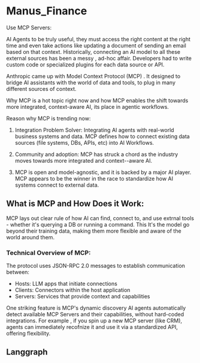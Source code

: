 # Manus_Finance

Use MCP Servers:

AI Agents to be truly useful, they must access the right content 
at the right time and even take actions like updating a document of sending an email
based on that context. Historically, connecting an AI model to all these external sources has been a messy
, ad-hoc affair. Developers had to write custom code or specialized plugins for each data source or API.


Anthropic came up with Model Context Protocol (MCP)
. It designed to bridge AI assistants with the world of data and tools, to plug in many different sources of context.

Why MCP is a hot topic right now and how MCP enables the shift towards more integrated, context-aware AI, its place in agentic workflows.


Reason why MCP is trending now:

1) Integration Problem Solver: Integrating AI agents with real-world business systems and data. MCP
defines how to connect existing data sources (file systems, DBs, APIs, etc) into AI Workflows.
   
2) Community and adoption: MCP has struck a chord as the industry moves towards more integrated and context--aware AI.

3) MCP is open and model-agnostic, and it is backed by a major AI player. MCP
appears to be the winner in the race to standardize how AI systems connect to external data.


## What is MCP and How Does it Work:

MCP lays out clear rule of how AI can find, connect to, and use extrnal tools - 
whether it's querying a DB or running a command. This lt's the model go beyond their training 
data, making them more flexible and aware of the world around them.

### Technical Overview of MCP:

The protocol uses JSON-RPC 2.0 messages to establish communication between:

* Hosts: LLM apps that initiate connections
* Clients: Connectors within the host application
* Servers: Services that provide context and capabilities

One striking feature is MCP's dynamic discovery  AI agents automatically detect
available MCP Servers and their capabilities, without hard-coded integrations. For example
, if you spin up a new MCP server (like CRM), agents can immediately recofnize it and use it
via a standardized API, offering flexibility.


## Langgraph


